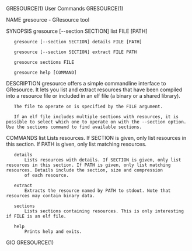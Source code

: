 GRESOURCE(1)                                                                                 User Commands                                                                                GRESOURCE(1)

NAME
       gresource - GResource tool

SYNOPSIS
       gresource [--section SECTION] list FILE [PATH]

       gresource [--section SECTION] details FILE [PATH]

       gresource [--section SECTION] extract FILE PATH

       gresource sections FILE

       gresource help [COMMAND]

DESCRIPTION
       gresource offers a simple commandline interface to GResource. It lets you list and extract resources that have been compiled into a resource file or included in an elf file (a binary or a
       shared library).

       The file to operate on is specified by the FILE argument.

       If an elf file includes multiple sections with resources, it is possible to select which one to operate on with the --section option. Use the sections command to find available sections.

COMMANDS
       list
           Lists resources. If SECTION is given, only list resources in this section. If PATH is given, only list matching resources.

       details
           Lists resources with details. If SECTION is given, only list resources in this section. If PATH is given, only list matching resources. Details include the section, size and compression
           of each resource.

       extract
           Extracts the resource named by PATH to stdout. Note that resources may contain binary data.

       sections
           Lists sections containing resources. This is only interesting if FILE is an elf file.

       help
           Prints help and exits.

GIO                                                                                                                                                                                       GRESOURCE(1)
